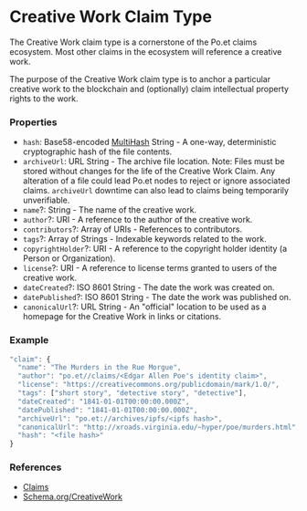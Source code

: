 # Creative Work Claim Type

The Creative Work claim type is a cornerstone of the Po.et claims ecosystem. Most other claims in the ecosystem will reference a creative work.

The purpose of the Creative Work claim type is to anchor a particular creative work to the blockchain and (optionally) claim intellectual property rights to the work.

### Properties

* `hash`: Base58-encoded [MultiHash](https://github.com/multiformats/multihash) String - A one-way, deterministic cryptographic hash of the file contents.
* `archiveUrl`: URL String - The archive file location. Note: Files must be stored without changes for the life of the Creative Work Claim. Any alteration of a file could lead Po.et nodes to reject or ignore associated claims. `archiveUrl` downtime can also lead to claims being temporarily unverifiable.
* `name`?: String - The name of the creative work.
* `author`?: URI - A reference to the author of the creative work.
* `contributors`?: Array of URIs - References to contributors.
* `tags`?: Array of Strings - Indexable keywords related to the work.
* `copyrightHolder`?: URI - A reference to the copyright holder identity (a Person or Organization).
* `license`?: URI - A reference to license terms granted to users of the creative work.
* `dateCreated`?: ISO 8601 String - The date the work was created on.
* `datePublished`?: ISO 8601 String - The date the work was published on.
* `canonicalUrl`?: URL String - An "official" location to be used as a homepage for the Creative Work in links or citations.

### Example

```js
"claim": {
  "name": "The Murders in the Rue Morgue",
  "author": "po.et//claims/<Edgar Allen Poe's identity claim>",
  "license": "https://creativecommons.org/publicdomain/mark/1.0/",
  "tags": ["short story", "detective story", "detective"],
  "dateCreated": "1841-01-01T00:00:00.000Z",
  "datePublished": "1841-01-01T00:00:00.000Z",
  "archiveUrl": "po.et://archives/ipfs/<ipfs hash>",
  "canonicalUrl": "http://xroads.virginia.edu/~hyper/poe/murders.html",
  "hash": "<file hash>"
}
```

### References

* [Claims](../claims.md)
* [Schema.org/CreativeWork](https://schema.org/CreativeWork)
